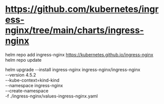 # https://github.com/kubernetes/ingress-nginx/tree/main/charts/ingress-nginx

helm repo add ingress-nginx https://kubernetes.github.io/ingress-nginx
helm repo update

helm upgrade --install ingress-nginx ingress-nginx/ingress-nginx \
    --version 4.5.2 \
    --kube-context=kind-kind \
    --namespace ingress-nginx \
    --create-namespace \
    -f ./ingress-nginx/values-ingress-nginx.yaml